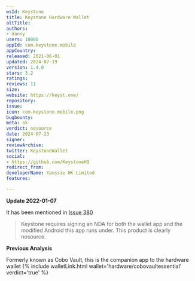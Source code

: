 ```yaml
---
wsId: Keystone
title: Keystone Hardware Wallet
altTitle: 
authors:
- danny
users: 10000
appId: com.keystone.mobile
appCountry: 
released: 2021-06-01
updated: 2024-07-19
version: 1.4.0
stars: 3.2
ratings: 
reviews: 11
size: 
website: https://keyst.one/
repository: 
issue: 
icon: com.keystone.mobile.png
bugbounty: 
meta: ok
verdict: nosource
date: 2024-07-23
signer: 
reviewArchive: 
twitter: KeystoneWallet
social:
- https://github.com/KeystoneHQ
redirect_from: 
developerName: Yanssie HK Limited
features: 

---
```


**Update 2022-01-07**

It has been mentioned in [Issue 380](https://gitlab.com/walletscrutiny/walletScrutinyCom/-/issues/380#note_799019002)

> Keystone requires signing an NDA for both the wallet app and the modified Android this app runs under. This product is clearly nosource.

**Previous Analysis**

Formerly known as Cobo Vault, this is the companion app to the hardware wallet {% include walletLink.html wallet='hardware/cobovaultessential' verdict='true' %}
